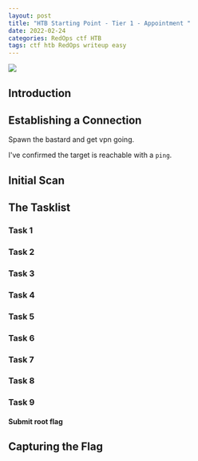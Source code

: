```yaml
---
layout: post
title: "HTB Starting Point - Tier 1 - Appointment "
date: 2022-02-24
categories: RedOps ctf HTB
tags: ctf htb RedOps writeup easy
---
```

<img src='/assets/img/ctf/htb/sp/tier1/.PNG'/>

## Introduction

## Establishing a Connection

Spawn the bastard and get vpn going.

I've confirmed the target is reachable with a `ping`.

## Initial Scan

## The Tasklist

### Task 1
####

### Task 2
####

### Task 3
###

### Task 4 
####

### Task 5
####

### Task 6
#### 

### Task 7
####

### Task 8
####

### Task 9
####  Submit root flag

## Capturing the Flag

